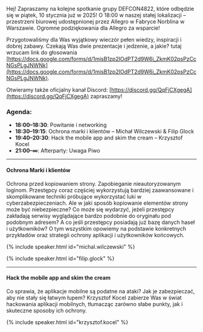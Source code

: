 Hej!
Zapraszamy na kolejne spotkanie grupy DEFCON4822, które odbędzie się w piątek, 10 stycznia już w 2025!
O 18:00 w naszej stałej lokalizacji – przestrzeni biurowej udostępnionej przez Allegro w Fabryce Norblina w Warszawie. Ogromne
podziękowania dla Allegro za wsparcie!

Przygotowaliśmy dla Was wyjątkowy wieczór pełen wiedzy, inspiracji i dobrej zabawy. Czekają Was dwie prezentacje i
jedzenie, a jakie? tutaj wrzucam link do głosowania [https://docs.google.com/forms/d/1misB1zp2IOdPT2d9W6i_ZkmK02psPzCcNGsPLgJNWNk](https://docs.google.com/forms/d/1misB1zp2IOdPT2d9W6i_ZkmK02psPzCcNGsPLgJNWNk).

Otwieramy także oficjalny kanał Discord: [https://discord.gg/QqFjCXgegA](https://discord.gg/QqFjCXgegA) zapraszamy!

### Agenda:

- **18:00–18:30**: Powitanie i networking
- **18:30–19:15**: Ochrona marki i klientów – Michał Wilczewski & Filip Glock
- **19:40–20:30**: Hack the mobile app and skim the cream – Krzysztof Kocel
- **21:00–∞**: Afterparty: Uwaga Piwo

---

#### Ochrona Marki i klientów

Ochrona przed kopiowaniem strony. Zapobieganie nieautoryzowanym loginom.
Przestępcy coraz częściej wykorzystują bardziej zaawansowane i skomplikowane techniki próbujące wykorzystać luki w
cyberzabezpieczeniach. Ale w jaki sposób kopiowanie elementów strony może być niebezpieczne? Co może się wydarzyć,
jeżeli przestępcy zakładają serwisy wyglądające bardzo podobnie do oryginału pod podobnym adresem? A co jeśli przestępcy
posiadają już bazę danych haseł i użytkowników? O tym wszystkim opowiemy na podstawie konkretnych przykładów oraz
strategii ochrony aplikacji i użytkowników końcowych.

{% include speaker.html id="michal.wilczewski" %}

{% include speaker.html id="filip.glock" %}

---

#### Hack the mobile app and skim the cream

Co sprawia, że aplikacje mobilne są podatne na ataki? Jak je zabezpieczać, aby nie stały się łatwym łupem? Krzysztof
Kocel zabierze Was w świat hackowania aplikacji mobilnych, tłumacząc zarówno słabe punkty, jak i skuteczne sposoby ich
ochrony.

{% include speaker.html id="krzysztof.kocel" %}

